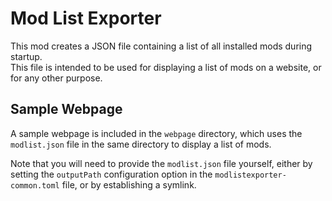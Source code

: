 # Mod List Exporter

This mod creates a JSON file containing a list of all installed mods during startup.  
This file is intended to be used for displaying a list of mods on a website, or for any other purpose.

## Sample Webpage
A sample webpage is included in the `webpage` directory, which uses the `modlist.json` file in the
same directory to display a list of mods.

Note that you will need to provide the `modlist.json` file yourself, either by setting the `outputPath`
configuration option in the `modlistexporter-common.toml` file, or by establishing a symlink.
